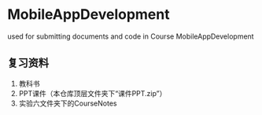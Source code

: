 # MobileAppDevelopment
used for submitting documents and code in Course MobileAppDevelopment

## 复习资料

1. 教科书
2. PPT课件（本仓库顶层文件夹下“课件PPT.zip”）
3. 实验六文件夹下的CourseNotes
